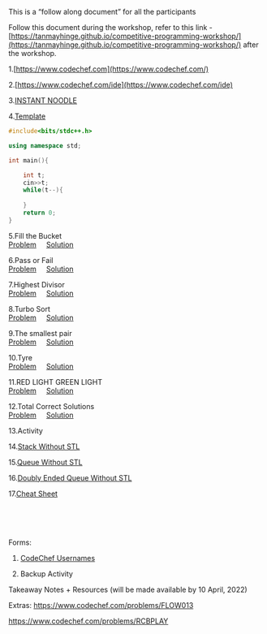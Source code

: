 This is a “follow along document” for all the participants

Follow this document during the workshop, refer to this link - [https://tanmayhinge.github.io/competitive-programming-workshop/](https://tanmayhinge.github.io/competitive-programming-workshop/)  after the workshop.

1.[https://www.codechef.com](https://www.codechef.com/)

2.[https://www.codechef.com/ide](https://www.codechef.com/ide)

3.[INSTANT NOODLE](https://www.codechef.com/problems/INSTNOODLE)

4.[Template](https://github.com/tanmayhinge/competitive-programming-workshop/blob/main/template.cpp)

```cpp
#include<bits/stdc++.h>

using namespace std;

int main(){

    int t;
    cin>>t;
    while(t--){
        
    }
    return 0;
}
```

5.Fill the Bucket<br>
[Problem](https://www.codechef.com/problems/FBC)&nbsp;&nbsp;&nbsp;&nbsp;	[Solution]()

6.Pass or Fail<br>
 [Problem](https://www.codechef.com/problems/PASSORFAIL)&nbsp;&nbsp;&nbsp;&nbsp; [Solution]()

7.Highest Divisor<br>
[Problem](https://www.codechef.com/problems/HDIVISR)&nbsp;&nbsp;&nbsp;&nbsp;	[Solution]()

8.Turbo Sort<br>
[Problem](https://www.codechef.com/problems/TSORT/)&nbsp;&nbsp;&nbsp;&nbsp;	[Solution]()

9.The smallest pair<br>
[Problem](https://www.codechef.com/problems/SMPAIR)&nbsp;&nbsp;&nbsp;&nbsp;	[Solution]()

10.Tyre<br>
[Problem](https://www.codechef.com/problems/TYRE)&nbsp;&nbsp;&nbsp;&nbsp;	[Solution]()

11.RED LIGHT GREEN LIGHT<br>
[Problem](https://www.codechef.com/problems/DOLL/)&nbsp;&nbsp;&nbsp;&nbsp;	[Solution]()

12.Total Correct Solutions<br>
[Problem](https://www.codechef.com/problems/TOTCRT)&nbsp;&nbsp;&nbsp;&nbsp;	[Solution]()

13.Activity

14.[Stack Without STL](https://github.com/tanmayhinge/competitive-programming-workshop/blob/main/Stack_Wto_STL.cpp)

15.[Queue Without STL](https://github.com/tanmayhinge/competitive-programming-workshop/blob/main/Queue_wto_STL.cpp)

16.[Doubly Ended Queue Without STL](https://github.com/tanmayhinge/competitive-programming-workshop/blob/main/deque_wto_STL.cpp)

17.[Cheat Sheet](https://hackingcpp.com/cpp/cheat_sheets.html#hfold3a)

<br>
<br>
<br>

Forms:

1. [CodeChef Usernames](https://docs.google.com/forms/d/e/1FAIpQLScykL4qJmO8CVHakAT6BECb93D3lITwn9kOgrQ78rJTljrEjQ/viewform?usp=sf_link)

2. Backup Activity


Takeaway Notes + Resources (will be made available by 10 April, 2022)

Extras:
https://www.codechef.com/problems/FLOW013

https://www.codechef.com/problems/RCBPLAY